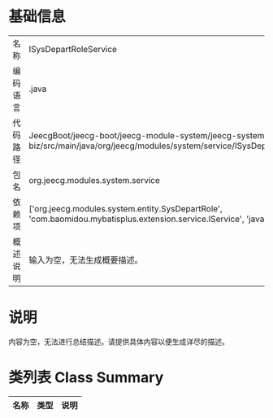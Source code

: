 # 基础信息

|      |      |
|------|------|
| 名称 | ISysDepartRoleService |
| 编码语言 | .java |
| 代码路径 | JeecgBoot/jeecg-boot/jeecg-module-system/jeecg-system-biz/src/main/java/org/jeecg/modules/system/service/ISysDepartRoleService.java |
| 包名 | org.jeecg.modules.system.service |
| 依赖项 | ['org.jeecg.modules.system.entity.SysDepartRole', 'com.baomidou.mybatisplus.extension.service.IService', 'java.util.List'] |
| 概述说明 | 输入为空，无法生成概要描述。 |

# 说明

内容为空，无法进行总结描述。请提供具体内容以便生成详尽的描述。

# 类列表 Class Summary

| 名称   | 类型  | 说明 |
|-------|------|-------------|




